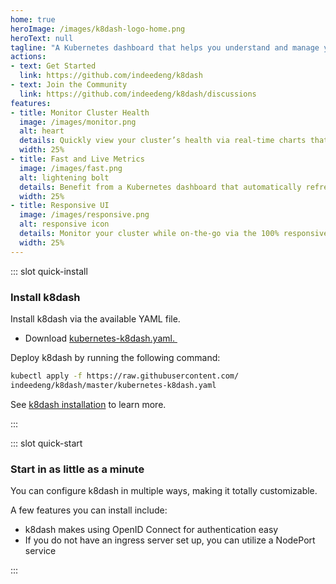 ```yaml
---
home: true
heroImage: /images/k8dash-logo-home.png
heroText: null
tagline: "A Kubernetes dashboard that helps you understand and manage your cluster at a glance."
actions:
- text: Get Started
  link: https://github.com/indeedeng/k8dash
- text: Join the Community
  link: https://github.com/indeedeng/k8dash/discussions 
features:
- title: Monitor Cluster Health
  image: /images/monitor.png
  alt: heart
  details: Quickly view your cluster’s health via real-time charts that help you track poorly performing resources.
  width: 25%
- title: Fast and Live Metrics
  image: /images/fast.png
  alt: lightening bolt
  details: Benefit from a Kubernetes dashboard that automatically refreshes and updates in real time.
  width: 25%
- title: Responsive UI
  image: /images/responsive.png
  alt: responsive icon
  details: Monitor your cluster while on-the-go via the 100% responsive UI that runs on your phone or tablet.
  width: 25%
---
```

::: slot quick-install

### Install k8dash

Install k8dash via the available YAML file.

* Download [kubernetes-k8dash.yaml.&nbsp;](https://raw.githubusercontent.com/herbrandson/k8dash/master/kubernetes-k8dash.yaml)

Deploy k8dash by running the following command:

```sh
kubectl apply -f https://raw.githubusercontent.com/
indeedeng/k8dash/master/kubernetes-k8dash.yaml

```

See [k8dash installation](install.html) to learn more. 

:::

::: slot quick-start

### Start in as little as a minute

You can configure k8dash in multiple ways, making it totally customizable. 

A few features you can install include: 

- k8dash makes using OpenID Connect for authentication easy 
- If you do not have an ingress server set up, you can utilize a NodePort service

:::

<Footer/>
